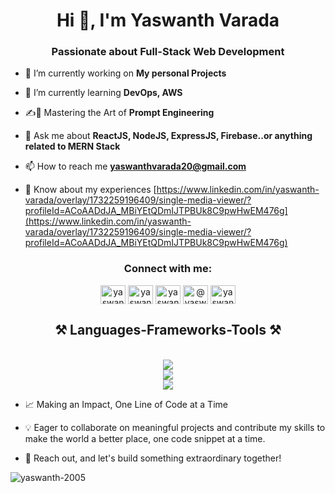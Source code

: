 <h1 align="center">Hi 👋, I'm Yaswanth Varada</h1>
<h3 align="center">Passionate about Full-Stack Web Development</h3>


- 🔭 I’m currently working on **My personal Projects**

- 🌱 I’m currently learning **DevOps, AWS**

- ✍️🤖 Mastering the Art of **Prompt Engineering**  

- 💬 Ask me about **ReactJS, NodeJS, ExpressJS, Firebase..or anything related to MERN Stack**

- 📫 How to reach me **yaswanthvarada20@gmail.com**

- 📄 Know about my experiences [https://www.linkedin.com/in/yaswanth-varada/overlay/1732259196409/single-media-viewer/?profileId=ACoAADdJA_MBiYEtQDmIJTPBUk8C9pwHwEM476g](https://www.linkedin.com/in/yaswanth-varada/overlay/1732259196409/single-media-viewer/?profileId=ACoAADdJA_MBiYEtQDmIJTPBUk8C9pwHwEM476g)

<h3 align="center">Connect with me:</h3>
<p align="center">
<a href="https://linkedin.com/in/yaswanth varada" target="blank"><img align="center" src="https://raw.githubusercontent.com/rahuldkjain/github-profile-readme-generator/master/src/images/icons/Social/linked-in-alt.svg" alt="yaswanth varada" height="30" width="40" /></a>
<a href="https://instagram.com/yaswanth_varada" target="blank"><img align="center" src="https://raw.githubusercontent.com/rahuldkjain/github-profile-readme-generator/master/src/images/icons/Social/instagram.svg" alt="yaswanth_varada" height="30" width="40" /></a>
<a href="https://www.youtube.com/c/yaswanth varada" target="blank"><img align="center" src="https://raw.githubusercontent.com/rahuldkjain/github-profile-readme-generator/master/src/images/icons/Social/youtube.svg" alt="yaswanth varada" height="30" width="40" /></a>
<a href="https://www.hackerrank.com/@yaswanthvarada20" target="blank"><img align="center" src="https://raw.githubusercontent.com/rahuldkjain/github-profile-readme-generator/master/src/images/icons/Social/hackerrank.svg" alt="@yaswanthvarada20" height="30" width="40" /></a>
<a href="https://www.leetcode.com/yaswanth_varada" target="blank"><img align="center" src="https://raw.githubusercontent.com/rahuldkjain/github-profile-readme-generator/master/src/images/icons/Social/leet-code.svg" alt="yaswanth_varada" height="30" width="40" /></a>
</p>

<h2 align="center">⚒️ Languages-Frameworks-Tools ⚒️</h2>
<br/>
<div align="center">
    <!-- First Row: Languages -->
    <img src="https://skillicons.dev/icons?i=html,css,javascript,typescript,python,c,cpp,java" />
    <br/>
    <!-- Second Row: Frameworks -->
    <img src="https://skillicons.dev/icons?i=react,nextjs,express,nodejs,bootstrap,tailwind,mui,vite,postman" />
    <br/>
    <!-- Third Row: Tools -->
    <img src="https://skillicons.dev/icons?i=vscode,github,git,firebase,mongodb,mysql,appwrite,figma,aws,redux" />
    <br/>
</div>

 - 📈 Making an Impact, One Line of Code at a Time

 - 💡 Eager to collaborate on meaningful projects and contribute my skills to make the world a better place, one code snippet at a time.

 - 📧 Reach out, and let's build something extraordinary together!

<p><img align="center" src="https://github-readme-stats.vercel.app/api/top-langs?username=yaswanth-2005&show_icons=true&locale=en&layout=compact" alt="yaswanth-2005" /></p>

